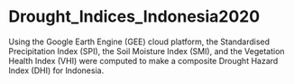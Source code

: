 # Drought_Indices_Indonesia2020
Using the Google Earth Engine (GEE) cloud platform, the Standardised Precipitation Index (SPI), the Soil Moisture Index (SMI), and the Vegetation Health Index (VHI) were computed to make a composite Drought Hazard Index (DHI) for Indonesia.
